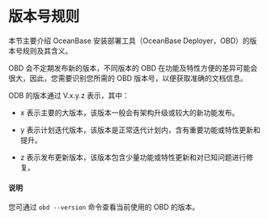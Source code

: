 # 版本号规则

本节主要介绍 OceanBase 安装部署工具（OceanBase Deployer，OBD）的版本号规则及其含义。

OBD 会不定期发布新的版本，不同版本的 OBD 在功能及特性方便的差异可能会很大，因此，您需要识别您所需的 OBD 版本号，以便获取准确的文档信息。

ODB 的版本通过 V.x.y.z 表示，其中：

* x 表示主要的大版本，该版本一般会有架构升级或较大的新功能发布。

* y 表示计划迭代版本，该版本是正常迭代计划内，含有重要功能或特性更新和提升。

* z 表示发布更新版本，该版本包含少量功能或特性更新和对已知问题进行修复。

<main id="notice" type='explain'>
  <h4>说明</h4>
  <p>您可通过 <code>obd --version</code> 命令查看当前使用的 OBD 的版本。</p>
</main>
